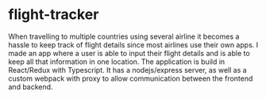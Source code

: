 # flight-tracker
When travelling to multiple countries using several airline it becomes a hassle to keep track of flight details since most airlines use their own apps. 
I made an app where a user is able to input their flight details and is able to keep all that information in one location. 
The application is build in React/Redux with Typescript. It has a nodejs/express server, as well as a custom webpack with proxy to allow communication between the frontend and backend.
